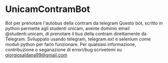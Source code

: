 # UnicamContramBot
Bot per prenotare l'autobus della contram da telegram
Questo bot, scritto in python permette agli studenti unicam, avente dominio email @studenti.unicam, di prenotare il bus della contram direttamente da Telegram.
Sviluppato usando telegram, telegram.ext e selenium come moduli python per farlo funzionare. Per qualsiasi informazione, contribuzione o seganazione di errori/bug scrivetemi su giorgiosaldana99@gmail.com

